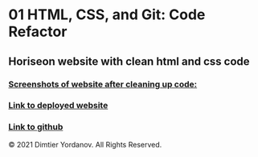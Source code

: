 # 01 HTML, CSS, and Git: Code Refactor

## Horiseon website with clean html and css code

### [Screenshots of website after cleaning up code:](./assets/images)

### [Link to deployed website](https://dimitermusic.github.io/code-refactor-html/)

### [Link to github](https://github.com/dimitermusic/code-refactor-html.git)

© 2021 Dimtier Yordanov. All Rights Reserved.